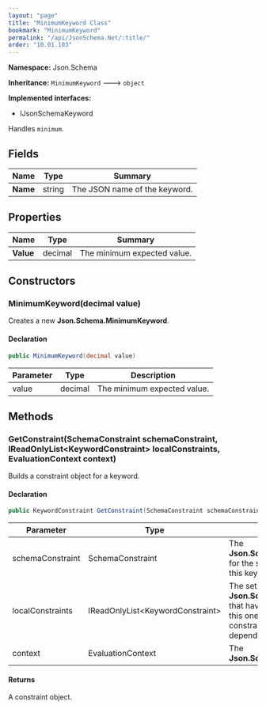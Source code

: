 ```yaml
---
layout: "page"
title: "MinimumKeyword Class"
bookmark: "MinimumKeyword"
permalink: "/api/JsonSchema.Net/:title/"
order: "10.01.103"
---
```

**Namespace:** Json.Schema

**Inheritance:**
`MinimumKeyword`
 🡒 
`object`

**Implemented interfaces:**

- IJsonSchemaKeyword

Handles `minimum`.

## Fields

| Name | Type | Summary |
|---|---|---|
| **Name** | string | The JSON name of the keyword. |

## Properties

| Name | Type | Summary |
|---|---|---|
| **Value** | decimal | The minimum expected value. |

## Constructors

### MinimumKeyword(decimal value)

Creates a new **Json.Schema.MinimumKeyword**.

#### Declaration

```c#
public MinimumKeyword(decimal value)
```

| Parameter | Type | Description |
|---|---|---|
| value | decimal | The minimum expected value. |


## Methods

### GetConstraint(SchemaConstraint schemaConstraint, IReadOnlyList\<KeywordConstraint\> localConstraints, EvaluationContext context)

Builds a constraint object for a keyword.

#### Declaration

```c#
public KeywordConstraint GetConstraint(SchemaConstraint schemaConstraint, IReadOnlyList<KeywordConstraint> localConstraints, EvaluationContext context)
```

| Parameter | Type | Description |
|---|---|---|
| schemaConstraint | SchemaConstraint | The **Json.Schema.SchemaConstraint** for the schema object that houses this keyword. |
| localConstraints | IReadOnlyList\<KeywordConstraint\> | The set of other **Json.Schema.KeywordConstraint**s that have been processed prior to this one. Will contain the constraints for keyword dependencies. |
| context | EvaluationContext | The **Json.Schema.EvaluationContext**. |


#### Returns

A constraint object.

